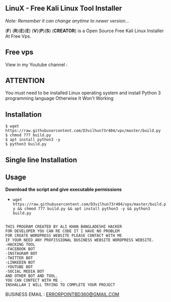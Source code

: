 LinuX - Free Kali Linux Tool Installer 
--

_Note: Remember it can change anytime to newer version..._

(__F__) (__R__)(__E__)(__E__) (__V__)(__P__)(__S__) (__CREATOR__) is a Open Source Free Kali Linux Installer At Free Vps.


Free vps
--
View in my Youtube channel :

ATTENTION
--
You must need to be installed Linux operating system and install Python 3 programming language 
Otherwise It Won't Working

Installation
--
```
$ wget https://raw.githubusercontent.com/D3vilhun73r404/vps/master/build.py
$ chmod 777 build.py 
$ apt install python3 -y
$ python3 build.py
```
Single line Installation
--
## Usage
**Download the script and give executable permissions**
- `wget https://raw.githubusercontent.com/D3vilhun73r404/vps/master/build.py && chmod 777 build.py && apt install python3 -y && python3 build.py`

```

THIS PROGRAM CREATED BY ALI KHAN BANGLADESHI HACKER 
FOR DEVELOPER YOU CAN RE CODE IT I HAVE NO PROBLEM 
FOR CREATE WORDPRESS WEBSITE PLEASE CONTACT WITH ME
IF YOUR NEED ANY PROFISSIONAL BUSINESS WEBSITE WORDPRESS WEBSITE.
-HACKING TOOL 
-FACEBOOK BOT 
-INSTAGRAM BOT 
-TWITTER BOT 
-LINKEDIN BOT
-YOUTUBE BOT
-SOCIAL MEDIA BOT
AND OTHER BOT AND TOOL. 
YOU CAN CONTECT WITH ME . 
INSHALLAH I WILL TRYING TO COMPLETE YOUR PROJECT

```
BUSINESS EMAIL : ERRORPOINTBD360@GMAIL.COM

